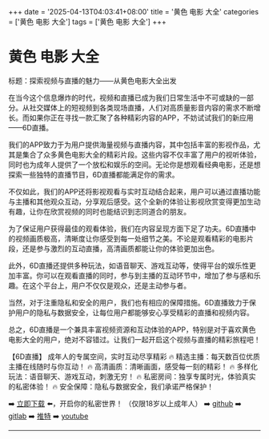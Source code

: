 +++
date = '2025-04-13T04:03:41+08:00'
title = '黄色 电影 大全'
categories = ['黄色 电影 大全']
tags = ['黄色 电影 大全']
+++

# 黄色 电影 大全

标题：探索视频与直播的魅力——从黄色电影大全出发

在当今这个信息爆炸的时代，视频和直播已成为我们日常生活中不可或缺的一部分。从社交媒体上的短视频到各类现场直播，人们对高质量影音内容的需求不断增长。而如果你正在寻找一款汇聚了各种精彩内容的APP，不妨试试我们的新应用——6D直播。

我们的APP致力于为用户提供海量视频与直播内容，其中包括丰富的影视作品，尤其是集合了众多黄色电影大全的精彩片段。这些内容不仅丰富了用户的视听体验，同时也为成年人提供了一个放松和娱乐的空间。无论你是想观看经典电影，还是想探索一些独特的直播节目，6D直播都能满足你的需求。

不仅如此，我们的APP还将影视观看与实时互动结合起来，用户可以通过直播功能与主播和其他观众互动，分享观后感受。这个全新的体验让影视欣赏变得更加生动有趣，让你在欣赏视频的同时也能结识到志同道合的朋友。

为了保证用户获得最佳的观看体验，我们在内容呈现方面下足了功夫。6D直播中的视频画质极高，清晰度让你感受到每一处细节之美。不论是观看精彩的电影片段，还是参与激烈的互动直播，高清画质都能让你的体验更加出色。

此外，6D直播还提供多种玩法，如语音聊天、游戏互动等，使得平台的娱乐性更加丰富。你可以在观看直播的同时，参与到主播的互动环节中，增加了参与感和乐趣。在这个平台上，用户不仅仅是观众，还是主动参与者。

当然，对于注重隐私和安全的用户，我们也有相应的保障措施。6D直播致力于保护用户的隐私与数据安全，让每位用户都能够安心享受精彩的直播和视频内容。

总之，6D直播是一个兼具丰富视频资源和互动体验的APP，特别是对于喜欢黄色电影大全的用户，绝对不容错过。让我们一起开启这个视频与直播的精彩旅程吧！

【6D直播】
成年人的专属空间，实时互动尽享精彩
🔥 精选主播：每天数百位优质主播在线随时与你互动！
🔥 高清画质：清晰画面，感受每一刻的精彩！
🔥 多样化玩法：语音聊天、游戏互动，刺激无穷！
🔥 私密房间：独享专属时光，体验真实的私密体验！
🔥 安全保障：隐私与数据安全，我们承诺严格保护！

➡️ [立即下载](https://down123.s3.ap-east-1.amazonaws.com/down/down.html?channelCode=blog) ⬅️，开启你的私密世界！
（仅限18岁以上成年人）
➡️ [github](https://aldult-live.github.io/)
➡️ [gitlab](https://seo-09598d.gitlab.io/)
➡️ [推特](https://x.com/wegame33)
➡️ [youtube](https://www.youtube.com/@6Dlive)

---
